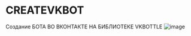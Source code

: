 # CREATEVKBOT
Создание БОТА ВО ВКОНТАКТЕ НА БИБЛИОТЕКЕ VKBOTTLE
![image](https://github.com/keaziq/CREATEVKBOT/assets/40473552/eca2170c-9988-4f2a-88df-de7ac68612db)
